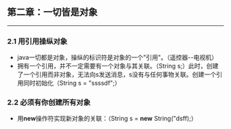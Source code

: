 ## 第二章：一切皆是对象
---
### 2.1 用引用操纵对象
- java一切都是对象，操纵的标识符是对象的一个"引用"。（遥控器--电视机）
- 拥有一个引用，并不一定需要有一个对象与其关联。（String s;）此时，创建了一个引用而非对象，无法向s发送消息，s没有与任何事物关联。创建一个引用同时初始化（String s = "ssssdf";）
### 2.2 必须有你创建所有对象
- 用**new**操作符实现新对象的关联：（String s = **new** String("dsff);）